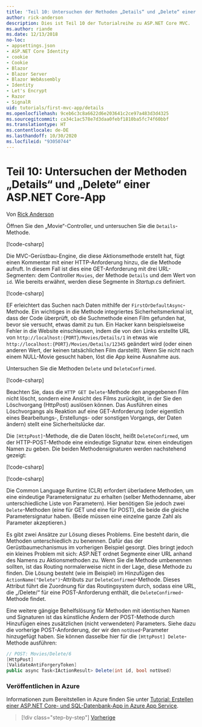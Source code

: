 ```yaml
---
title: 'Teil 10: Untersuchen der Methoden „Details“ und „Delete“ einer ASP.NET Core-App'
author: rick-anderson
description: Dies ist Teil 10 der Tutorialreihe zu ASP.NET Core MVC.
ms.author: riande
ms.date: 12/13/2018
no-loc:
- appsettings.json
- ASP.NET Core Identity
- cookie
- Cookie
- Blazor
- Blazor Server
- Blazor WebAssembly
- Identity
- Let's Encrypt
- Razor
- SignalR
uid: tutorials/first-mvc-app/details
ms.openlocfilehash: 9ceb6c3c8a6622d6e203641c2ce97a483d3d4325
ms.sourcegitcommit: ca34c1ac578e7d3daa0febf1810ba5fc74f60bbf
ms.translationtype: HT
ms.contentlocale: de-DE
ms.lasthandoff: 10/30/2020
ms.locfileid: "93050744"
---
```

# <a name="part-10-examine-the-details-and-delete-methods-of-an-aspnet-core-app"></a>Teil 10: Untersuchen der Methoden „Details“ und „Delete“ einer ASP.NET Core-App

Von [Rick Anderson](https://twitter.com/RickAndMSFT)

Öffnen Sie den „Movie“-Controller, und untersuchen Sie die `Details`-Methode.

[!code-csharp[](start-mvc/sample/MvcMovie22/Controllers/MoviesController.cs?name=snippet_details)]

Die MVC-Gerüstbau-Engine, die diese Aktionsmethode erstellt hat, fügt einen Kommentar mit einer HTTP-Anforderung hinzu, die die Methode aufruft. In diesem Fall ist dies eine GET-Anforderung mit drei URL-Segmenten: dem Controller `Movies`, der Methode `Details` und dem Wert von `id`. Wie bereits erwähnt, werden diese Segmente in *Startup.cs* definiert.

[!code-csharp[](start-mvc/sample/MvcMovie3/Startup.cs?highlight=5&name=snippet_1)]

EF erleichtert das Suchen nach Daten mithilfe der `FirstOrDefaultAsync`-Methode. Ein wichtiges in die Methode integriertes Sicherheitsmerkmal ist, dass der Code überprüft, ob die Suchmethode einen Film gefunden hat, bevor sie versucht, etwas damit zu tun. Ein Hacker kann beispielsweise Fehler in die Website einschleusen, indem die von den Links erstellte URL von `http://localhost:{PORT}/Movies/Details/1` in etwas wie `http://localhost:{PORT}/Movies/Details/12345` geändert wird (oder einen anderen Wert, der keinen tatsächlichen Film darstellt). Wenn Sie nicht nach einem NULL-Movie gesucht haben, löst die App keine Ausnahme aus.

Untersuchen Sie die Methoden `Delete` und `DeleteConfirmed`.

[!code-csharp[](start-mvc/sample/MvcMovie22/Controllers/MoviesController.cs?name=snippet_delete)]

Beachten Sie, dass die `HTTP GET Delete`-Methode den angegebenen Film nicht löscht, sondern eine Ansicht des Films zurückgibt, in der Sie den Löschvorgang (HttpPost) auslösen können. Das Ausführen eines Löschvorgangs als Reaktion auf eine GET-Anforderung (oder eigentlich eines Bearbeitungs-, Erstellungs- oder sonstigen Vorgangs, der Daten ändern) stellt eine Sicherheitslücke dar.

Die `[HttpPost]`-Methode, die die Daten löscht, heißt `DeleteConfirmed`, um der HTTP-POST-Methode eine eindeutige Signatur bzw. einen eindeutigen Namen zu geben. Die beiden Methodensignaturen werden nachstehend gezeigt:

[!code-csharp[](start-mvc/sample/MvcMovie/Controllers/MoviesController.cs?name=snippet_delete2)]

[!code-csharp[](start-mvc/sample/MvcMovie/Controllers/MoviesController.cs?name=snippet_delete3)]

Die Common Language Runtime (CLR) erfordert überladene Methoden, um eine eindeutige Parametersignatur zu erhalten (selber Methodenname, aber unterschiedliche Liste von Parametern). Hier benötigen Sie jedoch zwei `Delete`-Methoden (eine für GET und eine für POST), die beide die gleiche Parametersignatur haben. (Beide müssen eine einzelne ganze Zahl als Parameter akzeptieren.)

Es gibt zwei Ansätze zur Lösung dieses Problems. Eine besteht darin, die Methoden unterschiedlich zu benennen. Dafür das der Gerüstbaumechanismus im vorherigen Beispiel gesorgt. Dies bringt jedoch ein kleines Problem mit sich: ASP.NET ordnet Segmente einer URL anhand des Namens zu Aktionsmethoden zu. Wenn Sie die Methode umbenennen sollten, ist das Routing normalerweise nicht in der Lage, diese Methode zu finden. Die Lösung besteht (wie im Beispiel) im Hinzufügen des `ActionName("Delete")`-Attributs zur `DeleteConfirmed`-Methode. Dieses Attribut führt die Zuordnung für das Routingsystem durch, sodass eine URL, die „/Delete/“ für eine POST-Anforderung enthält, die `DeleteConfirmed`-Methode findet.

Eine weitere gängige Behelfslösung für Methoden mit identischen Namen und Signaturen ist das künstliche Ändern der POST-Methode durch Hinzufügen eines zusätzlichen (nicht verwendeten) Parameters. Siehe dazu die vorherige POST-Anforderung, der wir den `notUsed`-Parameter hinzugefügt haben. Sie können dasselbe hier für die `[HttpPost] Delete`-Methode ausführen:

```csharp
// POST: Movies/Delete/6
[HttpPost]
[ValidateAntiForgeryToken]
public async Task<IActionResult> Delete(int id, bool notUsed)
```

### <a name="publish-to-azure"></a>Veröffentlichen in Azure

Informationen zum Bereitstellen in Azure finden Sie unter [Tutorial: Erstellen einer ASP.NET Core- und SQL-Datenbank-App in Azure App Service](/azure/app-service/tutorial-dotnetcore-sqldb-app).

> [!div class="step-by-step"]
> [Vorherige](validation.md)
